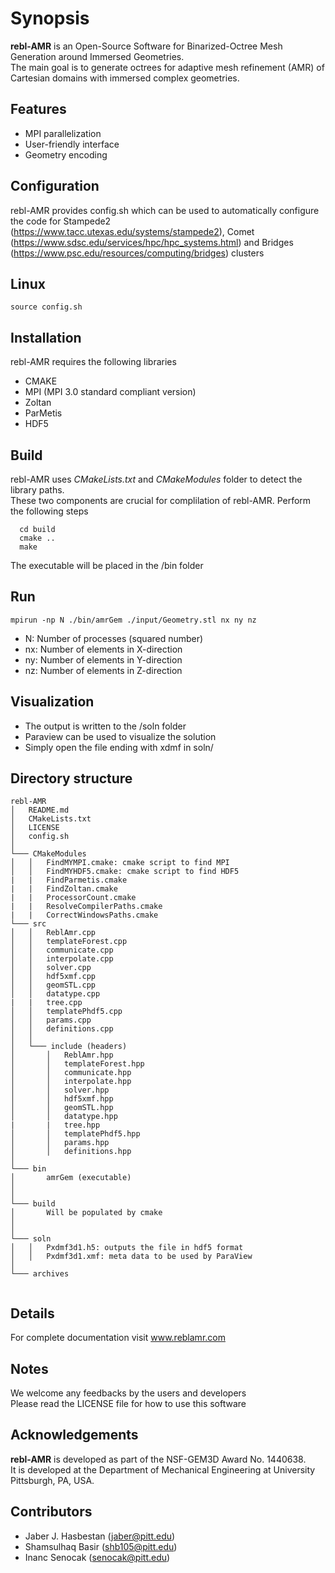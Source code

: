 # Synopsis
**rebl-AMR** is an Open-Source Software for Binarized-Octree Mesh Generation around Immersed Geometries. <br/>
The main goal is to generate octrees for adaptive mesh refinement (AMR) of Cartesian domains with immersed complex geometries.

## Features
  * MPI parallelization
  * User-friendly interface   
  * Geometry encoding

## Configuration 
rebl-AMR provides config.sh which can be used to automatically configure the code for Stampede2 (https://www.tacc.utexas.edu/systems/stampede2), Comet (https://www.sdsc.edu/services/hpc/hpc_systems.html) and Bridges (https://www.psc.edu/resources/computing/bridges) clusters 

## Linux 
```
source config.sh 
```
## Installation
rebl-AMR requires the following libraries
  * CMAKE
  * MPI (MPI 3.0 standard compliant version)
  * Zoltan
  * ParMetis
  * HDF5

##  Build  
rebl-AMR uses *CMakeLists.txt* and *CMakeModules* folder to detect the library paths. <br/>
These two components are crucial for complilation of rebl-AMR.
Perform the following steps
```
  cd build
  cmake ..
  make 
```
The executable will be placed in the /bin folder


## Run
```
mpirun -np N ./bin/amrGem ./input/Geometry.stl nx ny nz 
```
  * N: Number of processes (squared number)
  * nx: Number of elements in X-direction
  * ny: Number of elements in Y-direction
  * nz: Number of elements in Z-direction
 
## Visualization
  * The output is written to the /soln folder 
  * Paraview can be used to visualize the solution
  * Simply open the file ending with xdmf in soln/ 


## Directory structure
```
rebl-AMR
│   README.md
│   CMakeLists.txt    
│   LICENSE
│   config.sh
│
└─── CMakeModules
│   │   FindMYMPI.cmake: cmake script to find MPI
│   │   FindMYHDF5.cmake: cmake script to find HDF5
|   |   FindParmetis.cmake
|   |   FindZoltan.cmake
|   |   ProcessorCount.cmake
|   |   ResolveCompilerPaths.cmake
|   |   CorrectWindowsPaths.cmake
└─── src
│   │   ReblAmr.cpp     
│   │   templateForest.cpp
│   │   communicate.cpp  
│   │   interpolate.cpp
│   │   solver.cpp
│   │   hdf5xmf.cpp
│   │   geomSTL.cpp
│   │   datatype.cpp
|   |   tree.cpp
│   │   templatePhdf5.cpp
│   │   params.cpp 
│   │   definitions.cpp 
│   │ 
│   └─── include (headers)
│       │   ReblAmr.hpp     
│       │   templateForest.hpp
│       │   communicate.hpp  
│       │   interpolate.hpp
│       │   solver.hpp
│       │   hdf5xmf.hpp
│       │   geomSTL.hpp
│       │   datatype.hpp
|       |   tree.hpp
│       │   templatePhdf5.hpp
│       │   params.hpp 
│       │   definitions.hpp 
│   
└─── bin
│       amrGem (executable)  
│  
│
└─── build   
│       Will be populated by cmake   
│  
│
└─── soln 
│   │   Pxdmf3d1.h5: outputs the file in hdf5 format 
│   │   Pxdmf3d1.xmf: meta data to be used by ParaView
│   
└─── archives
 
```

## Details
For complete documentation visit www.reblamr.com

## Notes 
We welcome any feedbacks by the users and developers <br/>
Please read the LICENSE file for how to use this software

## Acknowledgements
**rebl-AMR** is developed as part of the NSF-GEM3D Award No. 1440638. <br/>
It is developed at the Department of Mechanical Engineering at University Pittsburgh, PA, USA. 


## Contributors
  * Jaber J. Hasbestan (jaber@pitt.edu)
  * Shamsulhaq Basir   (shb105@pitt.edu)
  * Inanc Senocak      (senocak@pitt.edu)


